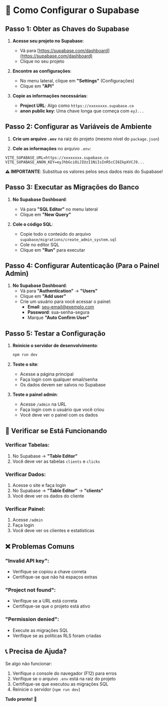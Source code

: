 # 🚀 Como Configurar o Supabase

## Passo 1: Obter as Chaves do Supabase

1. **Acesse seu projeto no Supabase**:
   - Vá para [https://supabase.com/dashboard](https://supabase.com/dashboard)
   - Clique no seu projeto

2. **Encontre as configurações**:
   - No menu lateral, clique em **"Settings"** (Configurações)
   - Clique em **"API"**

3. **Copie as informações necessárias**:
   - **Project URL**: Algo como `https://xxxxxxxx.supabase.co`
   - **anon public key**: Uma chave longa que começa com `eyJ...`

## Passo 2: Configurar as Variáveis de Ambiente

1. **Crie um arquivo `.env`** na raiz do projeto (mesmo nível do `package.json`)

2. **Cole as informações** no arquivo `.env`:
```env
VITE_SUPABASE_URL=https://xxxxxxxx.supabase.co
VITE_SUPABASE_ANON_KEY=eyJhbGciOiJIUzI1NiIsInR5cCI6IkpXVCJ9...
```

**⚠️ IMPORTANTE**: Substitua os valores pelos seus dados reais do Supabase!

## Passo 3: Executar as Migrações do Banco

1. **No Supabase Dashboard**:
   - Vá para **"SQL Editor"** no menu lateral
   - Clique em **"New Query"**

2. **Cole o código SQL**:
   - Copie todo o conteúdo do arquivo `supabase/migrations/create_admin_system.sql`
   - Cole no editor SQL
   - Clique em **"Run"** para executar

## Passo 4: Configurar Autenticação (Para o Painel Admin)

1. **No Supabase Dashboard**:
   - Vá para **"Authentication"** → **"Users"**
   - Clique em **"Add user"**
   - Crie um usuário para você acessar o painel:
     - **Email**: seu-email@exemplo.com
     - **Password**: sua-senha-segura
     - Marque **"Auto Confirm User"**

## Passo 5: Testar a Configuração

1. **Reinicie o servidor de desenvolvimento**:
   ```bash
   npm run dev
   ```

2. **Teste o site**:
   - Acesse a página principal
   - Faça login com qualquer email/senha
   - Os dados devem ser salvos no Supabase

3. **Teste o painel admin**:
   - Acesse `/admin` na URL
   - Faça login com o usuário que você criou
   - Você deve ver o painel com os dados

## 🔧 Verificar se Está Funcionando

### Verificar Tabelas:
1. No Supabase → **"Table Editor"**
2. Você deve ver as tabelas `clients` e `clicks`

### Verificar Dados:
1. Acesse o site e faça login
2. No Supabase → **"Table Editor"** → **"clients"**
3. Você deve ver os dados do cliente

### Verificar Painel:
1. Acesse `/admin`
2. Faça login
3. Você deve ver os clientes e estatísticas

## ❌ Problemas Comuns

### "Invalid API key":
- Verifique se copiou a chave correta
- Certifique-se que não há espaços extras

### "Project not found":
- Verifique se a URL está correta
- Certifique-se que o projeto está ativo

### "Permission denied":
- Execute as migrações SQL
- Verifique se as políticas RLS foram criadas

## 📞 Precisa de Ajuda?

Se algo não funcionar:
1. Verifique o console do navegador (F12) para erros
2. Verifique se o arquivo `.env` está na raiz do projeto
3. Certifique-se que executou as migrações SQL
4. Reinicie o servidor (`npm run dev`)

**Tudo pronto!** 🎉